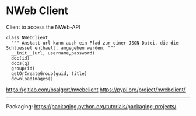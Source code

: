 # NWeb Client 

Client to access the NWeb-API

```
class NWebClient
  """ Anstatt url kann auch ein Pfad zur einer JSON-Datei, die die Schluessel enthaelt, angegeben werden. """
  __init__(url, username,password)
  doc(id)
  docs(q)
  group(id)
  getOrCreateGroup(guid, title)
  downloadImages()
```

https://gitlab.com/bsalgert/nwebclient
https://pypi.org/project/nwebclient/


---
Packaging: https://packaging.python.org/tutorials/packaging-projects/
